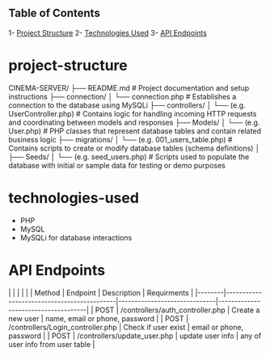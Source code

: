 ## Table of Contents
1- [Project Structure](#project-structure)
2- [Technologies Used](#technologies-used)
3- [API Endpoints](#api-endpoints)


# project-structure
CINEMA-SERVER/
├── README.md                           # Project documentation and setup instructions
├── connection/
│   └── connection.php                  # Establishes a connection to the database using MySQLi
├── controllers/
│   └── (e.g. UserController.php)       # Contains logic for handling incoming HTTP requests and coordinating between models and responses
├── Models/
│   └── (e.g. User.php)                 # PHP classes that represent database tables and contain related business logic
├── migrations/
│   └── (e.g. 001_users_table.php)      # Contains scripts to create or modify database tables (schema definitions)
│
├── Seeds/
│   └── (e.g. seed_users.php)           # Scripts used to populate the database with initial or sample data for testing or demo purposes





# technologies-used
- PHP
- MySQL
- MySQLi for database interactions



# API Endpoints
|        |                                            |                              |                                     |
| Method |                 Endpoint                   |          Description         |            Requirments              |
|--------|--------------------------------------------|------------------------------|-------------------------------------|
| POST   | /controllers/auth_controller.php           | Create a new user            | name, email or phone, password      |
| POST   | /controllers/Login_controller.php          | Check if user exist          | email or phone, password            |
| POST   | /controllers/update_user.php               | update user info             | any of user info from user table    |


